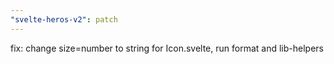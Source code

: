 ```yaml
---
"svelte-heros-v2": patch
---
```


fix: change size=number to string for Icon.svelte, run format and lib-helpers
